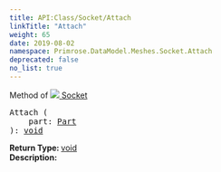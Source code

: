 ```yaml
---
title: API:Class/Socket/Attach
linkTitle: "Attach"
weight: 65
date: 2019-08-02
namespace: Primrose.DataModel.Meshes.Socket.Attach
deprecated: false
no_list: true
---
```

Method of <a href="/docs/api-reference/Class/Socket"><img src="/icons/silk/default.png"/>&nbsp;Socket</a>
<pre class="method-declaration">
Attach (
    part: <a class="type" href="/docs/api-reference/Class/Part">Part</a>
): <a class="type" href="/docs/api-reference/System/void">void</a></pre>
<b>Return Type: </b>
<a class="type" href="/docs/api-reference/System/void">void</a>
<br/>
<b>Description: </b>
